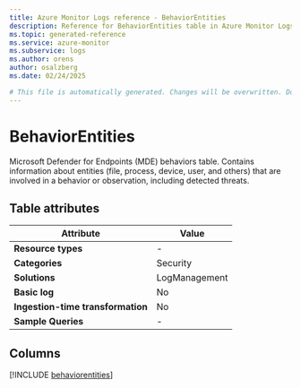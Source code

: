 ```yaml
---
title: Azure Monitor Logs reference - BehaviorEntities
description: Reference for BehaviorEntities table in Azure Monitor Logs.
ms.topic: generated-reference
ms.service: azure-monitor
ms.subservice: logs
ms.author: orens
author: osalzberg
ms.date: 02/24/2025

# This file is automatically generated. Changes will be overwritten. Do not change this file directly.
---
```


# BehaviorEntities

Microsoft Defender for Endpoints (MDE) behaviors table. Contains information about entities (file, process, device, user, and others) that are involved in a behavior or observation, including detected threats.


## Table attributes

|Attribute|Value|
|---|---|
|**Resource types**|-|
|**Categories**|Security|
|**Solutions**| LogManagement|
|**Basic log**|No|
|**Ingestion-time transformation**|No|
|**Sample Queries**|-|



## Columns
  
[!INCLUDE [behaviorentities](~/reusable-content/ce-skilling/azure/includes/azure-monitor/reference/tables/behaviorentities-include.md)]
